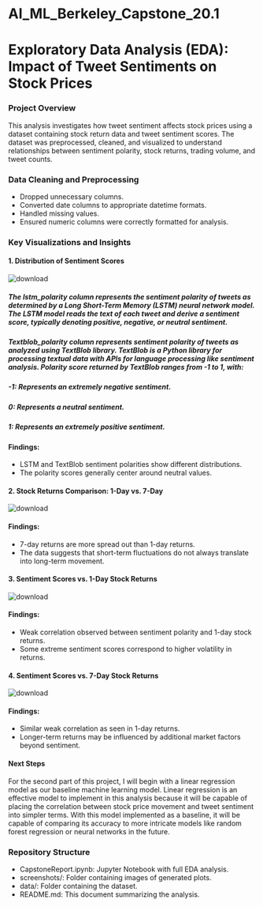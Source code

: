 # AI_ML_Berkeley_Capstone_20.1

# Exploratory Data Analysis (EDA): Impact of Tweet Sentiments on Stock Prices

### Project Overview

This analysis investigates how tweet sentiment affects stock prices using a dataset containing stock return data and tweet sentiment scores. The dataset was preprocessed, cleaned, and visualized to understand relationships between sentiment polarity, stock returns, trading volume, and tweet counts.

### Data Cleaning and Preprocessing

- Dropped unnecessary columns.
- Converted date columns to appropriate datetime formats.
- Handled missing values.
- Ensured numeric columns were correctly formatted for analysis.

### Key Visualizations and Insights

#### 1. Distribution of Sentiment Scores
![download](https://github.com/user-attachments/assets/ae6d1f1f-b128-4a0a-91ac-622c4b687c9e)

##### The lstm_polarity column represents the sentiment polarity of tweets as determined by a Long Short-Term Memory (LSTM) neural network model. The LSTM model reads the text of each tweet and derive a sentiment score, typically denoting positive, negative, or neutral sentiment.
##### Textblob_polarity column represents sentiment polarity of tweets as analyzed using TextBlob library. TextBlob is a Python library for processing textual data with APIs for language processing like sentiment analysis. Polarity score returned by TextBlob ranges from -1 to 1, with: 
##### -1: Represents an extremely negative sentiment.
##### 0: Represents a neutral sentiment.
##### 1: Represents an extremely positive sentiment.

#### Findings:

- LSTM and TextBlob sentiment polarities show different distributions.
- The polarity scores generally center around neutral values.

#### 2. Stock Returns Comparison: 1-Day vs. 7-Day
![download](https://github.com/user-attachments/assets/f4328c95-cfd8-46ae-84d1-5b1d3a089b72)

#### Findings:

- 7-day returns are more spread out than 1-day returns.
- The data suggests that short-term fluctuations do not always translate into long-term movement.

#### 3. Sentiment Scores vs. 1-Day Stock Returns
![download](https://github.com/user-attachments/assets/e501a568-d6f4-4868-a4ef-6e7835470657)

#### Findings:

- Weak correlation observed between sentiment polarity and 1-day stock returns.
- Some extreme sentiment scores correspond to higher volatility in returns.

#### 4. Sentiment Scores vs. 7-Day Stock Returns
![download](https://github.com/user-attachments/assets/6dfbdc90-e9c2-4a92-afc3-a5e5669e8eb9)


#### Findings:

- Similar weak correlation as seen in 1-day returns.
- Longer-term returns may be influenced by additional market factors beyond sentiment.


#### Next Steps
For the second part of this project, I will begin with a linear regression model as our baseline machine learning model. Linear regression is an effective model to implement in this analysis because it will be capable of placing the correlation between stock price movement and tweet sentiment into simpler terms. With this model implemented as a baseline, it will be capable of comparing its accuracy to more intricate models like random forest regression or neural networks in the future.



### Repository Structure

- CapstoneReport.ipynb: Jupyter Notebook with full EDA analysis.
- screenshots/: Folder containing images of generated plots.
- data/: Folder containing the dataset.
- README.md: This document summarizing the analysis.
